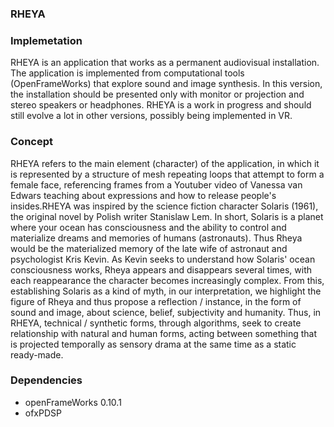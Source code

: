 ### RHEYA

### Implemetation
RHEYA is an application that works as a permanent audiovisual installation. The application is implemented from computational tools (OpenFrameWorks) that explore sound and image synthesis. In this version, the installation should be presented only with monitor or projection and stereo speakers or headphones. RHEYA is a work in progress and should still evolve a lot in other versions, possibly being implemented in VR.

### Concept
RHEYA refers to the main element (character) of the application, in which it is represented by a structure of mesh repeating loops that attempt to form a female face, referencing frames from a Youtuber video of Vanessa van Edwars teaching about expressions and how to release people's insides.RHEYA was inspired by the science fiction character Solaris (1961), the original novel by Polish writer Stanislaw Lem. In short, Solaris is a planet where your ocean has consciousness and the ability to control and materialize dreams and memories of humans (astronauts). Thus Rheya would be the materialized memory of the late wife of astronaut and psychologist Kris Kevin. As Kevin seeks to understand how Solaris' ocean consciousness works, Rheya appears and disappears several times, with each reappearance the character becomes increasingly complex. From this, establishing Solaris as a kind of myth, in our interpretation, we highlight the figure of Rheya and thus propose a reflection / instance, in the form of sound and image, about science, belief, subjectivity and humanity. Thus, in RHEYA, technical / synthetic forms, through algorithms, seek to create relationship with natural and human forms, acting between something that is projected temporally as sensory drama at the same time as a static ready-made.

### Dependencies
* openFrameWorks 0.10.1
* ofxPDSP
